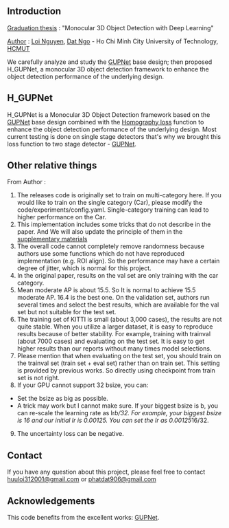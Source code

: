 ## Introduction 
<ins>Graduation thesis</ins> : "Monocular 3D Object Detection with Deep Learning"  

<ins>Author</ins> : [Loi Nguyen](mailto:huuloi312001@gmail.com), [Dat Ngo](mailto:phatdat906@gmail.com) - Ho Chi Minh City University of Technology, [HCMUT](https://en.wikipedia.org/wiki/Ho_Chi_Minh_City_University_of_Technology)

We carefully analyze and study the [GUPNet](https://arxiv.org/abs/2107.13774) base design; then proposed H_GUPNet, a monocular 3D object detection framework to enhance the object detection performance of the underlying design.

## H_GUPNet

H_GUPNet is a Monocular 3D Object Detection framework based on the [GUPNet](https://arxiv.org/abs/2107.13774) base design combined with the [Homography loss](https://arxiv.org/abs/2204.00754) function to enhance the object detection performance of the underlying design. Most current testing is done on single stage detectors that's why we brought this loss function to two stage detector - [GUPNet](https://arxiv.org/abs/2107.13774).

## Other relative things
From Author :

1. The releases code is originally set to train on multi-category here. If you would like to train on the single category (Car), please modify the code/experiments/config.yaml. Single-category training can lead to higher performance on the Car. 
2. This implementation includes some tricks that do not describe in the paper. And We will also update the principle of them in the [supplementary materials](https://github.com/loiprocute/H_GUPNet/blob/main/pdf/supp.pdf)
3. The overall code cannot completely remove randomness because authors use some functions which do not have reproduced implementation (e.g. ROI align). So the performance may have a certain degree of jitter, which is normal for this project.
4. In the original paper, results on the val set are only training with the car category.
5. Mean moderate AP is about 15.5. So It is normal to achieve 15.5 moderate AP. 16.4 is the best one. On the validation set, authors run several times and select the best results, which are available for the val set but not suitable for the test set.
6. The training set of KITTI is small (about 3,000 cases), the results are not quite stable. When you utilize a larger dataset, it is easy to reproduce results because of better stability. For example, training with trainval (about 7000 cases) and evaluating on the test set. It is easy to get higher results than our reports without many times model selections.
7. Please mention that when evaluating on the test set, you should train on the trainval set (train set + eval set) rather than on train set. This setting is provided by previous works. So directly using checkpoint from train set is not right.
8. If your GPU cannot support 32 bsize, you can:
 - Set the bsize as big as possible.
 -  A trick may work but I cannot make sure. If your biggest bsize is b, you can re-scale the learning rate as lr*b/32. For example, your biggest bsize is 16 and our initial lr is 0.00125. You can set the lr as 0.00125*16/32.
9. The uncertainty loss can be negative.

## Contact

If you have any question about this project, please feel free to contact huuloi312001@gmail.com or phatdat906@gmail.com

## Acknowledgements
This code benefits from the excellent works: [GUPNet](https://github.com/SuperMHP/GUPNet).
